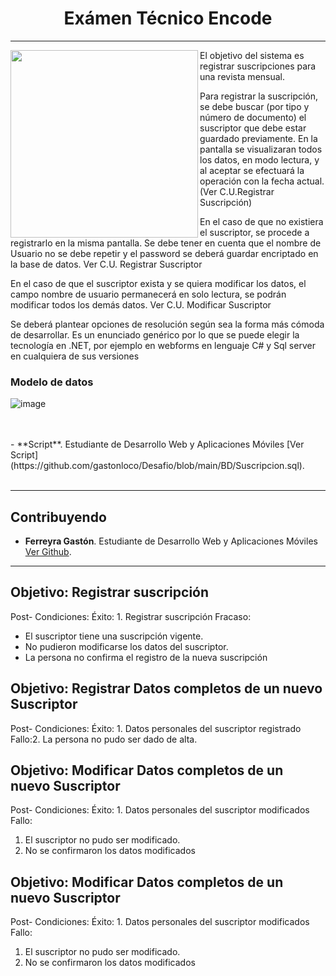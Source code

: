 <h1 align="center">Exámen Técnico Encode</h1>

---

<a href="url"><img src="https://github.com/gastonloco/Desafio/blob/main/IMG/image001.png" align="left" height="300"></a>


<p>El objetivo del sistema es registrar suscripciones para una revista mensual.
 
Para registrar la suscripción, se debe buscar (por tipo y número de documento) el suscriptor que debe estar  guardado previamente. En la pantalla se visualizaran todos los datos, en modo lectura, y al aceptar se efectuará la operación con la fecha actual. (Ver C.U.Registrar Suscripción)
 
En el caso de que no existiera el suscriptor, se procede a registrarlo en la misma pantalla. Se debe tener en cuenta que el nombre de Usuario no se debe repetir y el password se deberá guardar encriptado en la base de datos. Ver C.U. Registrar Suscriptor
 
En el caso de que el suscriptor exista y se quiera modificar los datos, el campo nombre de usuario permanecerá en solo lectura, se podrán modificar todos los demás datos. Ver C.U. Modificar Suscriptor
 
Se deberá plantear opciones de resolución según sea la forma más cómoda de desarrollar. Es un enunciado genérico por lo que se puede elegir la tecnología en .NET, por ejemplo en webforms en lenguaje C#  y Sql server en cualquiera de sus versiones
 </p>

### Modelo de datos

![image](https://user-images.githubusercontent.com/63177312/190065988-5f362128-8c2a-4b06-a85f-09534a1ec28d.png)

<br>
<br>
- **Script**. Estudiante de Desarrollo Web y Aplicaciones Móviles [Ver Script](https://github.com/gastonloco/Desafio/blob/main/BD/Suscripcion.sql).
<br>
<br>

--- 
## Contribuyendo

- **Ferreyra Gastón**. Estudiante de Desarrollo Web y Aplicaciones Móviles [Ver Github](https://github.com/gastonloco).
--- 

## Objetivo: Registrar suscripción


Post- Condiciones: 
Éxito: 1. Registrar suscripción 
Fracaso:
- El suscriptor tiene una suscripción vigente.
- No pudieron modificarse los datos del suscriptor.
- La persona no confirma el registro de la nueva suscripción


## Objetivo: Registrar Datos completos de un nuevo Suscriptor


Post- Condiciones: 
Éxito: 1. Datos personales del suscriptor registrado
Fallo:2. La persona no pudo ser dado de alta.


## Objetivo: Modificar Datos completos de un nuevo Suscriptor


Post- Condiciones: 
Éxito: 1. Datos personales del suscriptor modificados
Fallo: 
1. El suscriptor no pudo ser modificado.
2. No se confirmaron los datos modificados


## Objetivo: Modificar Datos completos de un nuevo Suscriptor


Post- Condiciones: 
Éxito: 1. Datos personales del suscriptor modificados
Fallo: 
1. El suscriptor no pudo ser modificado.
2. No se confirmaron los datos modificados



<!-- YT:START -->

<!--
- [Resolucion del desafío][video1]


<!-- YT:END -->

<!--
---
[video1]: https://www.youtube.com/watch?v=oyQQRNPyZ0E


-->

